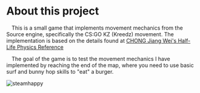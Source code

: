 
# About this project

&emsp;This is a small game that implements movement mechanics from the Source engine, specifically the CS:GO KZ (Kreedz) movement. The implementation is based on the details found at [CHONG Jiang Wei's Half-Life Physics Reference](https://www.jwchong.com/hl/)

&emsp;The goal of the game is to test the movement mechanics I have implemented by reaching the end of the map, where you need to use basic surf and bunny hop skills to "eat" a burger.

![steamhappy](https://steamuserimages-a.akamaihd.net/ugc/1833527325299464568/75734AE8D858C7A157E2A97819A214CB426F4666/?imw=637&imh=358&ima=fit&impolicy=Letterbox&imcolor=%23000000&letterbox=true)
